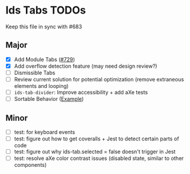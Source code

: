 # Ids Tabs TODOs

Keep this file in sync with #683

## Major

- [x] Add Module Tabs ([#729](https://github.com/infor-design/enterprise-wc/issues/729))
- [x] Add overflow detection feature (may need design review?)
- [ ] Dismissible Tabs
- [ ] Review current solution for potential optimization (remove extraneous elements and looping)
- [ ] `ids-tab-divider`: Improve accessibility + add aXe tests
- [ ] Sortable Behavior ([Example](https://main-enterprise.demo.design.infor.com/components/tabs-module/example-sortable.html))

## Minor

- [ ] test: for keyboard events
- [ ] test: figure out how to get coveralls + Jest to detect certain parts of code
- [ ] test: figure out why ids-tab.selected = false doesn't trigger in Jest
- [ ] test: resolve aXe color contrast issues (disabled state, similar to other components)
